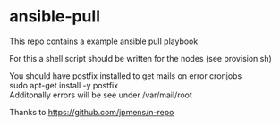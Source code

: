 # ansible-pull

This repo contains a example ansible pull playbook<br/>

For this a shell script should be written for the nodes (see provision.sh)<br/>

You should have postfix installed to get mails on error cronjobs<br/>
sudo apt-get install -y postfix<br/>
Additonally errors will be see under /var/mail/root

Thanks to https://github.com/jpmens/n-repo<br/>
 
